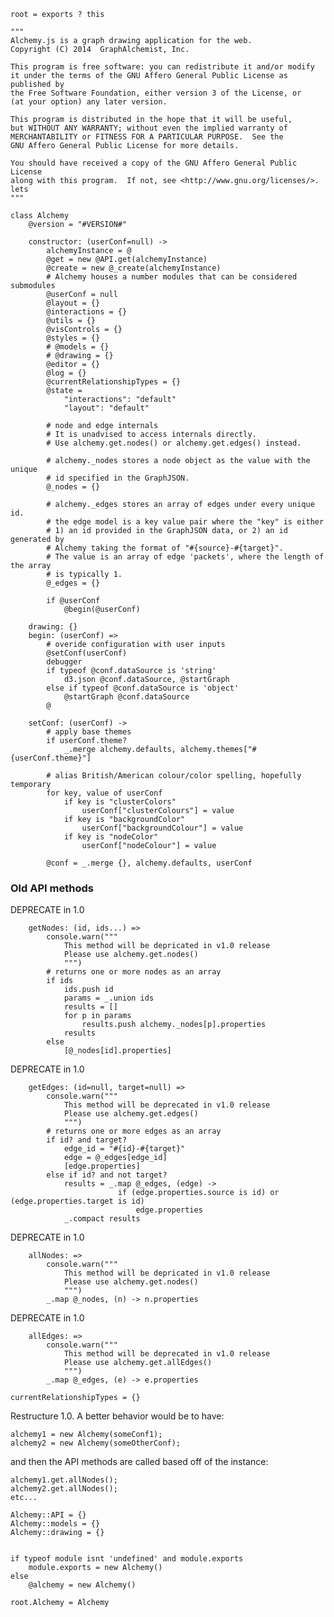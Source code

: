 <!-- For the next release
---
position: 8
title: Anotated Source
---
-->
    
    root = exports ? this 
    
    """
    Alchemy.js is a graph drawing application for the web.
    Copyright (C) 2014  GraphAlchemist, Inc.

    This program is free software: you can redistribute it and/or modify
    it under the terms of the GNU Affero General Public License as published by
    the Free Software Foundation, either version 3 of the License, or
    (at your option) any later version.

    This program is distributed in the hope that it will be useful,
    but WITHOUT ANY WARRANTY; without even the implied warranty of
    MERCHANTABILITY or FITNESS FOR A PARTICULAR PURPOSE.  See the
    GNU Affero General Public License for more details.

    You should have received a copy of the GNU Affero General Public License
    along with this program.  If not, see <http://www.gnu.org/licenses/>.
    lets
    """

    class Alchemy
        @version = "#VERSION#"

        constructor: (userConf=null) ->
            alchemyInstance = @
            @get = new @API.get(alchemyInstance)
            @create = new @_create(alchemyInstance)
            # Alchemy houses a number modules that can be considered submodules
            @userConf = null
            @layout = {}
            @interactions = {}
            @utils = {}
            @visControls = {}
            @styles = {}
            # @models = {}
            # @drawing = {}
            @editor = {}
            @log = {}
            @currentRelationshipTypes = {}
            @state =
                "interactions": "default"
                "layout": "default"
            
            # node and edge internals
            # It is unadvised to access internals directly.
            # Use alchemy.get.nodes() or alchemy.get.edges() instead.
            
            # alchemy._nodes stores a node object as the value with the unique
            # id specified in the GraphJSON.
            @_nodes = {}

            # alchemy._edges stores an array of edges under every unique id.
            # the edge model is a key value pair where the "key" is either
            # 1) an id provided in the GraphJSON data, or 2) an id generated by
            # Alchemy taking the format of "#{source}-#{target}".  
            # The value is an array of edge 'packets', where the length of the array
            # is typically 1.
            @_edges = {}

            if @userConf
                @begin(@userConf)

        drawing: {}
        begin: (userConf) =>
            # overide configuration with user inputs
            @setConf(userConf)
            debugger
            if typeof @conf.dataSource is 'string'
                d3.json @conf.dataSource, @startGraph
            else if typeof @conf.dataSource is 'object'
                @startGraph @conf.dataSource
            @

        setConf: (userConf) -> 
            # apply base themes
            if userConf.theme?
                _.merge alchemy.defaults, alchemy.themes["#{userConf.theme}"]

            # alias British/American colour/color spelling, hopefully temporary
            for key, value of userConf
                if key is "clusterColors" 
                    userConf["clusterColours"] = value
                if key is "backgroundColor"
                    userConf["backgroundColour"] = value
                if key is "nodeColor"
                    userConf["nodeColour"] = value

            @conf = _.merge {}, alchemy.defaults, userConf

### Old API methods
DEPRECATE in 1.0

        getNodes: (id, ids...) =>
            console.warn("""
                This method will be depricated in v1.0 release
                Please use alchemy.get.nodes()
                """)
            # returns one or more nodes as an array
            if ids
                ids.push id
                params = _.union ids
                results = []
                for p in params
                    results.push alchemy._nodes[p].properties
                results
            else
                [@_nodes[id].properties]
        
DEPRECATE in 1.0

        getEdges: (id=null, target=null) =>
            console.warn("""
                This method will be deprecated in v1.0 release
                Please use alchemy.get.edges()
                """)
            # returns one or more edges as an array
            if id? and target?
                edge_id = "#{id}-#{target}"
                edge = @_edges[edge_id]
                [edge.properties]
            else if id? and not target?
                results = _.map @_edges, (edge) -> 
                            if (edge.properties.source is id) or (edge.properties.target is id)
                                edge.properties
                _.compact results
DEPRECATE in 1.0
        
        allNodes: => 
            console.warn("""
                This method will be depricated in v1.0 release
                Please use alchemy.get.nodes()
                """)
            _.map @_nodes, (n) -> n.properties

DEPRECATE in 1.0

        allEdges: => 
            console.warn("""
                This method will be deprecated in v1.0 release
                Please use alchemy.get.allEdges()
                """)
            _.map @_edges, (e) -> e.properties

    currentRelationshipTypes = {}

Restructure 1.0.  A better behavior would be to have:

```
alchemy1 = new Alchemy(someConf1);
alchemy2 = new Alchemy(someOtherConf);
```

and then the API methods are called based off of the instance:

```
alchemy1.get.allNodes();
alchemy2.get.allNodes();
etc...
```
    Alchemy::API = {}
    Alchemy::models = {}
    Alchemy::drawing = {}


    if typeof module isnt 'undefined' and module.exports
        module.exports = new Alchemy()
    else
        @alchemy = new Alchemy()
        
    root.Alchemy = Alchemy
    
